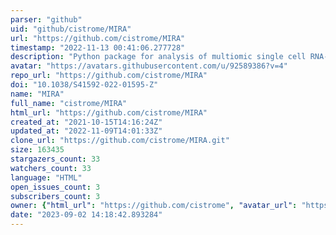 ```yaml
---
parser: "github"
uid: "github/cistrome/MIRA"
url: "https://github.com/cistrome/MIRA"
timestamp: "2022-11-13 00:41:06.277728"
description: "Python package for analysis of multiomic single cell RNA-seq and ATAC-seq."
avatar: "https://avatars.githubusercontent.com/u/92589386?v=4"
repo_url: "https://github.com/cistrome/MIRA"
doi: "10.1038/S41592-022-01595-Z"
name: "MIRA"
full_name: "cistrome/MIRA"
html_url: "https://github.com/cistrome/MIRA"
created_at: "2021-10-15T14:16:24Z"
updated_at: "2022-11-09T14:01:33Z"
clone_url: "https://github.com/cistrome/MIRA.git"
size: 163435
stargazers_count: 33
watchers_count: 33
language: "HTML"
open_issues_count: 3
subscribers_count: 3
owner: {"html_url": "https://github.com/cistrome", "avatar_url": "https://avatars.githubusercontent.com/u/92589386?v=4", "login": "cistrome", "type": "User"}
date: "2023-09-02 14:18:42.893284"
---
```

